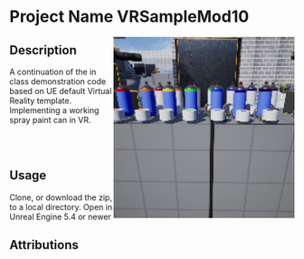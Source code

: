 # Project Name  VRSampleMod10 
<img src="Saved/AutoScreenshot.png" width="320"  align="right" />

## Description

A continuation of the in class demonstration code based on UE default Virtual Reality template. Implementing a working spray paint can in VR.

 <br><br> 
 
## Usage
Clone, or download the zip, to a local directory. Open in Unreal Engine 5.4 or newer

## Attributions





